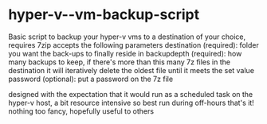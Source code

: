# hyper-v--vm-backup-script
Basic script to backup your hyper-v vms to a destination of your choice, requires 7zip
accepts the following parameters
destination (required): folder you want the back-ups to finally reside in
backupdepth (required): how many backups to keep, if there's more than this many 7z files in the destination it will iteratively delete the oldest file until it meets the set value
password (optional): put a password on the 7z file

designed with the expectation that it would run as a scheduled task on the hyper-v host, a bit resource intensive so best run during off-hours
that's it! nothing too fancy, hopefully useful to others
